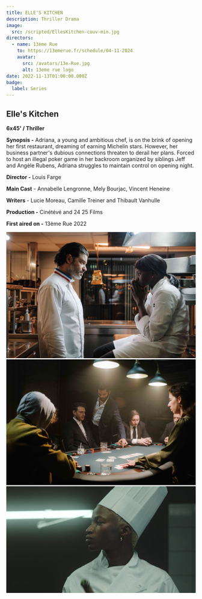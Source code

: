 ```yaml
---
title: ELLE'S KITCHEN
description: Thriller Drama
image:
  src: /scripted/EllesKitchen-couv-min.jpg
directors:
  - name: 13ème Rue
    to: https://13emerue.fr/schedule/04-11-2024
    avatar:
      src: /avatars/13e-Rue.jpg
      alt: 13eme rue logo
date: 2022-11-13T01:00:00.000Z
badge:
  label: Series
---
```


## Elle's Kitchen

**6x45' / Thriller**

**Synopsis -** Adriana, a young and ambitious chef, is on the brink of opening her first restaurant, dreaming of earning Michelin stars. However, her business partner's dubious connections threaten to derail her plans. Forced to host an illegal poker game in her backroom organized by siblings Jeff and Angèle Rubens, Adriana struggles to maintain control on opening night.

**Director -** Louis Farge

**Main Cast** - Annabelle Lengronne, Mely Bourjac, Vincent Heneine

**Writers** - Lucie Moreau, Camille Treiner and Thibault Vanhulle

**Production -** Cinétévé and 24 25 Films

**First aired on -** 13ème Rue 2022

![Kitchen1.jpeg](/scripted/Kitchen1.jpeg)![Kitchen3.jpg](/scripted/Kitchen4.jpg)![CUISINE-INTERNE.jpg](/scripted/CUISINE-INTERNE.jpg)
